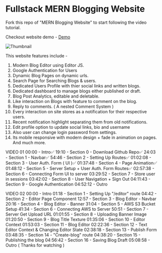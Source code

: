 # Fullstack MERN Blogging Website

Fork this repo of "MERN Blogging Website" to start following the video tutorial.

Checkout website demo - [Demo](https://youtu.be/J7BGuuuvDDk)

![Thumbnail](https://c10.patreonusercontent.com/4/patreon-media/p/post/90122909/dd5363bd03fb4a6c8fcd5d15df98e6bf/eyJ3Ijo4MjB9/1.png?token-time=1697414400&token-hash=BZ-Mzp19WnBLcCFB8LmJFDw98mpnCRGcOCt_T615miY%3D)

This website features include -

1. Modern Blog Editor using Editor JS.
2. Google Authentication for Users
3. Dynamic Blog Pages on dynamic urls.
4. Search Page for Searching Blogs & users.
5. Dedicated Users Profile with thier social links and written blogs.
6. Dedicated dashboard to manage blogs either published or draft.
7. Blog Post Analytics, editable and deletable.
8. Like interaction on Blogs with feature to comment on the blog.
9. Reply to comments. ( A nested Comment System )
10. Every interaction on site stores as a notification for their respective users.
11. Recent notification highlight separating them from old notifications.
12. Edit profile option to update social links, bio and username
13. Also user can change login password from settings.
14. Its mobile responsive with modern design + fade in animation on pages.
    And much more.

VIDEO 01
00:00 - Intro✅
19:10 - Section 0 - Download Github Repo✅
24:03 - Section 1 - Navbar✅
54:46 - Section 2 - Setting Up Routes✅
01:02:08 - Section 3 - User Auth. Form ( UI )✅
01:37:48 - Section 4 - Page Animation✅
01:48:12 - Section 5 - Server Setup + User Auth. Form Routes✅
02:57:38 - Section 6 - Connecting Form UI to server
03:29:52 - Section 7 - Store user in sessions
03:42:02 - Section 8 - User Navigation + Sign Out
04:11:43 - Section 9 - Google Authentication
04:52:12 - Outro

VIDEO 02
00:00 - Intro
01:18 - Section 1 - Setting Up "/editor" route
04:42 - Section 2 - Editor Page Component
12:57 - Section 3 - Blog Editor - Navbar
20:16 - Section 4 - Blog Editor - Banner
31:04 - Section 5 - AWS S3 Bucket Setup
41:34 - Section 6 - Connecting AWS to Server
50:51 - Section 7 - Server Get Upload URL
01:01:55 - Section 8 - Uploading Banner Image
01:20:50 - Section 9 - Blog Title Texture
01:35:06 - Section 10 - Editor Context
01:53:03 - Section 11 - Blog Editor
02:22:36 - Section 12 - Text Editor Context & Changing Editor State
02:38:18 - Section 13 - Publish Form
03:48:35 - Section 14 - "Create-blog" route
04:38:20 - Section 15 - Publishing the blog
04:56:42 - Section 16 - Saving Blog Draft
05:08:58 - Outro ( Thanks for watching )
